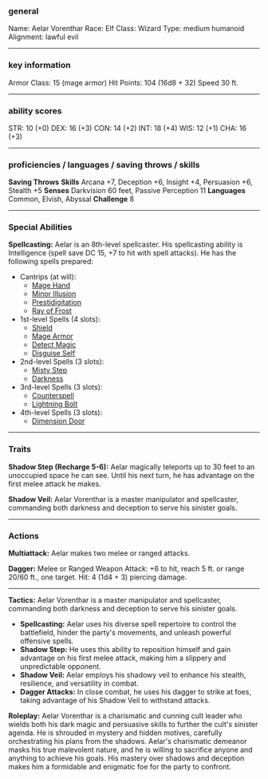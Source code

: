 ### general

Name: Aelar Vorenthar
Race: Elf
Class: Wizard
Type: medium humanoid
Alignment: lawful evil

---

### key information

Armor Class: 15 (mage armor)
Hit Points: 104 (16d8 + 32)
Speed 30 ft.

---

### ability scores

STR: 10 (+0) 
DEX: 16 (+3)
CON: 14 (+2)
INT: 18 (+4)
WIS: 12 (+1)
CHA: 16 (+3)

---

### proficiencies / languages / saving throws / skills

**Saving Throws**
**Skills** Arcana +7, Deception +6, Insight +4, Persuasion +6, Stealth +5
**Senses** Darkvision 60 feet, Passive Perception 11
**Languages** Common, Elvish, Abyssal
**Challenge** 8

---

### Special Abilities

**Spellcasting:** Aelar is an 8th-level spellcaster. His spellcasting ability is Intelligence (spell save DC 15, +7 to hit with spell attacks). He has the following spells prepared:

- Cantrips (at will): 
	- [Mage Hand](http://dnd5e.wikidot.com/spell:mage-hand)
	- [Minor Illusion](http://dnd5e.wikidot.com/spell:minor-illusion)
	- [Prestidigitation](http://dnd5e.wikidot.com/spell:prestidigitation) 
	- [Ray of Frost](http://dnd5e.wikidot.com/spell:ray-of-frost)
- 1st-level Spells (4 slots): 
	- [Shield](http://dnd5e.wikidot.com/spell:shield)
	- [Mage Armor](http://dnd5e.wikidot.com/spell:mage-armor)
	- [Detect Magic](http://dnd5e.wikidot.com/spell:detect-magic)
	- [Disguise Self](http://dnd5e.wikidot.com/spell:disguise-self)
- 2nd-level Spells (3 slots): 
	- [Misty Step](http://dnd5e.wikidot.com/spell:misty-step)
	- [Darkness](http://dnd5e.wikidot.com/spell:darkness)
- 3rd-level Spells (3 slots): 
	- [Counterspell](http://dnd5e.wikidot.com/spell:counterspell)
	- [Lightning Bolt](http://dnd5e.wikidot.com/spell:lightning-bolt)
- 4th-level Spells (3 slots): 
	- [Dimension Door](http://dnd5e.wikidot.com/spell:dimension-door)

---

### Traits

**Shadow Step (Recharge 5-6):** Aelar magically teleports up to 30 feet to an unoccupied space he can see. Until his next turn, he has advantage on the first melee attack he makes.

**Shadow Veil:** Aelar Vorenthar is a master manipulator and spellcaster, commanding both darkness and deception to serve his sinister goals.

---

### Actions

**Multiattack:** Aelar makes two melee or ranged attacks.

**Dagger:** Melee or Ranged Weapon Attack: +6 to hit, reach 5 ft. or range 20/60 ft., one target. Hit: 4 (1d4 + 3) piercing damage.

---

**Tactics:** Aelar Vorenthar is a master manipulator and spellcaster, commanding both darkness and deception to serve his sinister goals.

- **Spellcasting:** Aelar uses his diverse spell repertoire to control the battlefield, hinder the party's movements, and unleash powerful offensive spells.
- **Shadow Step:** He uses this ability to reposition himself and gain advantage on his first melee attack, making him a slippery and unpredictable opponent.
- **Shadow Veil:** Aelar employs his shadowy veil to enhance his stealth, resilience, and versatility in combat.
- **Dagger Attacks:** In close combat, he uses his dagger to strike at foes, taking advantage of his Shadow Veil to withstand attacks.

**Roleplay:** Aelar Vorenthar is a charismatic and cunning cult leader who wields both his dark magic and persuasive skills to further the cult's sinister agenda. He is shrouded in mystery and hidden motives, carefully orchestrating his plans from the shadows. Aelar's charismatic demeanor masks his true malevolent nature, and he is willing to sacrifice anyone and anything to achieve his goals. His mastery over shadows and deception makes him a formidable and enigmatic foe for the party to confront.